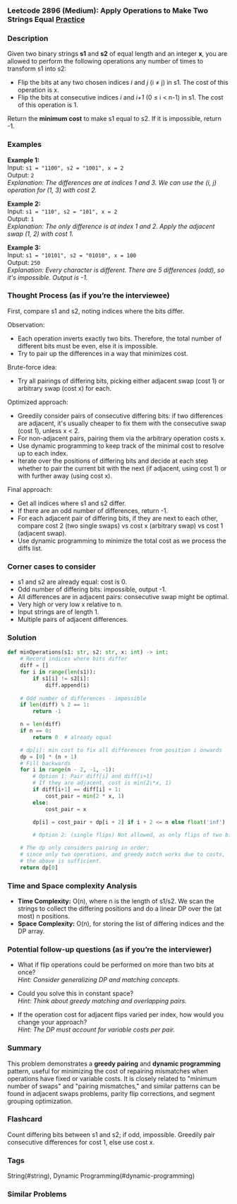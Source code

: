 ### Leetcode 2896 (Medium): Apply Operations to Make Two Strings Equal [Practice](https://leetcode.com/problems/apply-operations-to-make-two-strings-equal)

### Description  
Given two binary strings **s1** and **s2** of equal length and an integer **x**, you are allowed to perform the following operations any number of times to transform s1 into s2:

- Flip the bits at any two chosen indices *i* and *j* (i ≠ j) in s1. The cost of this operation is x.
- Flip the bits at consecutive indices *i* and *i+1* (0 ≤ i < n-1) in s1. The cost of this operation is 1.

Return the **minimum cost** to make s1 equal to s2. If it is impossible, return -1.

### Examples  

**Example 1:**  
Input: `s1 = "1100", s2 = "1001", x = 2`  
Output: `2`  
*Explanation: The differences are at indices 1 and 3. We can use the (i, j) operation for (1, 3) with cost 2.*

**Example 2:**  
Input: `s1 = "110", s2 = "101", x = 2`  
Output: `1`  
*Explanation: The only difference is at index 1 and 2. Apply the adjacent swap (1, 2) with cost 1.*

**Example 3:**  
Input: `s1 = "10101", s2 = "01010", x = 100`  
Output: `250`  
*Explanation: Every character is different. There are 5 differences (odd), so it's impossible. Output is -1.*

### Thought Process (as if you’re the interviewee)  

First, compare s1 and s2, noting indices where the bits differ.

Observation:
- Each operation inverts exactly two bits. Therefore, the total number of different bits must be even, else it is impossible.
- Try to pair up the differences in a way that minimizes cost.

Brute-force idea:
- Try all pairings of differing bits, picking either adjacent swap (cost 1) or arbitrary swap (cost x) for each.

Optimized approach:
- Greedily consider pairs of consecutive differing bits: if two differences are adjacent, it's usually cheaper to fix them with the consecutive swap (cost 1), unless x < 2.
- For non-adjacent pairs, pairing them via the arbitrary operation costs x.
- Use dynamic programming to keep track of the minimal cost to resolve up to each index.
- Iterate over the positions of differing bits and decide at each step whether to pair the current bit with the next (if adjacent, using cost 1) or with further away (using cost x).

Final approach:
- Get all indices where s1 and s2 differ.
- If there are an odd number of differences, return -1.
- For each adjacent pair of differing bits, if they are next to each other, compare cost 2 (two single swaps) vs cost x (arbitrary swap) vs cost 1 (adjacent swap).
- Use dynamic programming to minimize the total cost as we process the diffs list.

### Corner cases to consider  
- s1 and s2 are already equal: cost is 0.
- Odd number of differing bits: impossible, output -1.
- All differences are in adjacent pairs: consecutive swap might be optimal.
- Very high or very low x relative to n.
- Input strings are of length 1.
- Multiple pairs of adjacent differences.

### Solution

```python
def minOperations(s1: str, s2: str, x: int) -> int:
    # Record indices where bits differ
    diff = []
    for i in range(len(s1)):
        if s1[i] != s2[i]:
            diff.append(i)
    
    # Odd number of differences - impossible
    if len(diff) % 2 == 1:
        return -1

    n = len(diff)
    if n == 0:
        return 0  # already equal

    # dp[i]: min cost to fix all differences from position i onwards
    dp = [0] * (n + 1)
    # Fill backwards
    for i in range(n - 2, -1, -1):
        # Option 1: Pair diff[i] and diff[i+1]
        # If they are adjacent, cost is min(2\*x, 1)
        if diff[i+1] == diff[i] + 1:
            cost_pair = min(2 * x, 1)
        else:
            cost_pair = x

        dp[i] = cost_pair + dp[i + 2] if i + 2 <= n else float('inf')
        
        # Option 2: (single flips) Not allowed, as only flips of two bits allowed

    # The dp only considers pairing in order; 
    # since only two operations, and greedy match works due to costs,
    # the above is sufficient.
    return dp[0]
```

### Time and Space complexity Analysis  

- **Time Complexity:** O(n), where n is the length of s1/s2. We scan the strings to collect the differing positions and do a linear DP over the (at most) n positions.
- **Space Complexity:** O(n), for storing the list of differing indices and the DP array.

### Potential follow-up questions (as if you’re the interviewer)  

- What if flip operations could be performed on more than two bits at once?  
  *Hint: Consider generalizing DP and matching concepts.*

- Could you solve this in constant space?  
  *Hint: Think about greedy matching and overlapping pairs.*

- If the operation cost for adjacent flips varied per index, how would you change your approach?  
  *Hint: The DP must account for variable costs per pair.*

### Summary
This problem demonstrates a **greedy pairing** and **dynamic programming** pattern, useful for minimizing the cost of repairing mismatches when operations have fixed or variable costs. It is closely related to "minimum number of swaps" and "pairing mismatches," and similar patterns can be found in adjacent swaps problems, parity flip corrections, and segment grouping optimization.


### Flashcard
Count differing bits between s1 and s2; if odd, impossible. Greedily pair consecutive differences for cost 1, else use cost x.

### Tags
String(#string), Dynamic Programming(#dynamic-programming)

### Similar Problems
